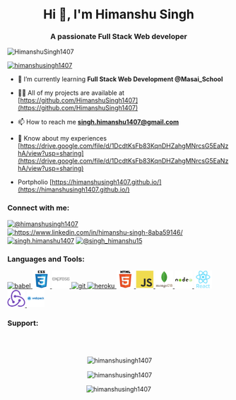 <h1 align="center">Hi 👋, I'm Himanshu Singh</h1>
<h3 align="center">A passionate Full Stack Web developer</h3>

<p align="left"> <img src="https://komarev.com/ghpvc/?username=HimanshuSingh1407&label=Profile%20views&color=0e75b6&style=flat" alt="HimanshuSingh1407" /> </p>

<p align="left"> <a href="https://github.com/ryo-ma/github-profile-trophy"><img src="https://github-profile-trophy.vercel.app/?username=himanshusingh1407" alt="himanshusingh1407" /></a> </p>

- 🌱 I’m currently learning **Full Stack Web Development @Masai_School**

- 👨‍💻 All of my projects are available at [https://github.com/HimanshuSingh1407](https://github.com/HimanshuSingh1407)

- 📫 How to reach me **singh.himanshu1407@gmail.com**

- 📄 Know about my experiences [https://drive.google.com/file/d/1DcdtKsFb83KqnDHZahgMNrcsG5EaNzhA/view?usp=sharing](https://drive.google.com/file/d/1DcdtKsFb83KqnDHZahgMNrcsG5EaNzhA/view?usp=sharing)
- Portpholio [https://himanshusingh1407.github.io/](https://himanshusingh1407.github.io/)

<h3 align="left">Connect with me:</h3>
<p align="left">
<a href="https://codepen.io/himanshusingh1407" target="blank"><img align="center" src="https://raw.githubusercontent.com/rahuldkjain/github-profile-readme-generator/master/src/images/icons/Social/codepen.svg" alt="@himanshusingh1407" height="30" width="40" /></a>
<a href="https://www.linkedin.com/in/himanshu-singh-8aba59146/" target="blank"><img align="center" src="https://raw.githubusercontent.com/rahuldkjain/github-profile-readme-generator/master/src/images/icons/Social/linked-in-alt.svg" alt="https://www.linkedin.com/in/himanshu-singh-8aba59146/" height="30" width="40" /></a>
<a href="https://codesandbox.com/singh.himanshu1407" target="blank"><img align="center" src="https://raw.githubusercontent.com/rahuldkjain/github-profile-readme-generator/master/src/images/icons/Social/codesandbox.svg" alt="singh.himanshu1407" height="30" width="40" /></a>
<a href="https://www.hackerrank.com/singh_himanshu15" target="blank"><img align="center" src="https://raw.githubusercontent.com/rahuldkjain/github-profile-readme-generator/master/src/images/icons/Social/hackerrank.svg" alt="@singh_himanshu15" height="30" width="40" /></a>
</p>

<h3 align="left">Languages and Tools:</h3>
<p align="left"> <a href="https://babeljs.io/" target="_blank" rel="noreferrer"> <img src="https://www.vectorlogo.zone/logos/babeljs/babeljs-icon.svg" alt="babel" width="40" height="40"/> </a> <a href="https://www.w3schools.com/css/" target="_blank" rel="noreferrer"> <img src="https://raw.githubusercontent.com/devicons/devicon/master/icons/css3/css3-original-wordmark.svg" alt="css3" width="40" height="40"/> </a> <a href="https://expressjs.com" target="_blank" rel="noreferrer"> <img src="https://raw.githubusercontent.com/devicons/devicon/master/icons/express/express-original-wordmark.svg" alt="express" width="40" height="40"/> </a> <a href="https://git-scm.com/" target="_blank" rel="noreferrer"> <img src="https://www.vectorlogo.zone/logos/git-scm/git-scm-icon.svg" alt="git" width="40" height="40"/> </a> <a href="https://heroku.com" target="_blank" rel="noreferrer"> <img src="https://www.vectorlogo.zone/logos/heroku/heroku-icon.svg" alt="heroku" width="40" height="40"/> </a> <a href="https://www.w3.org/html/" target="_blank" rel="noreferrer"> <img src="https://raw.githubusercontent.com/devicons/devicon/master/icons/html5/html5-original-wordmark.svg" alt="html5" width="40" height="40"/> </a> <a href="https://developer.mozilla.org/en-US/docs/Web/JavaScript" target="_blank" rel="noreferrer"> <img src="https://raw.githubusercontent.com/devicons/devicon/master/icons/javascript/javascript-original.svg" alt="javascript" width="40" height="40"/> </a> <a href="https://www.mongodb.com/" target="_blank" rel="noreferrer"> <img src="https://raw.githubusercontent.com/devicons/devicon/master/icons/mongodb/mongodb-original-wordmark.svg" alt="mongodb" width="40" height="40"/> </a> <a href="https://nodejs.org" target="_blank" rel="noreferrer"> <img src="https://raw.githubusercontent.com/devicons/devicon/master/icons/nodejs/nodejs-original-wordmark.svg" alt="nodejs" width="40" height="40"/> </a> <a href="https://reactjs.org/" target="_blank" rel="noreferrer"> <img src="https://raw.githubusercontent.com/devicons/devicon/master/icons/react/react-original-wordmark.svg" alt="react" width="40" height="40"/> </a> <a href="https://redux.js.org" target="_blank" rel="noreferrer"> <img src="https://raw.githubusercontent.com/devicons/devicon/master/icons/redux/redux-original.svg" alt="redux" width="40" height="40"/> </a> <a href="https://webpack.js.org" target="_blank" rel="noreferrer"> <img src="https://raw.githubusercontent.com/devicons/devicon/d00d0969292a6569d45b06d3f350f463a0107b0d/icons/webpack/webpack-original-wordmark.svg" alt="webpack" width="40" height="40"/> </a> </p>

<h3 align="left">Support:</h3>
<br><br>

<p align="center">&nbsp;<img align="center" width="50%px" height="180em"
 src="https://github-readme-stats.vercel.app/api/top-langs?username=himanshusingh1407&show_icons=true&locale=en&layout=compact" alt="himanshusingh1407" /></p>

<p align="center">&nbsp;<img align="center" width="50%px" height="180em"
 src="https://github-readme-stats.vercel.app/api?username=himanshusingh1407&show_icons=true&locale=en" alt="himanshusingh1407" /></p>

<p align="center"><img align="center" width="50%px" height="180em"
 src="https://github-readme-streak-stats.herokuapp.com/?user=himanshusingh1407&" alt="himanshusingh1407" /></p>
